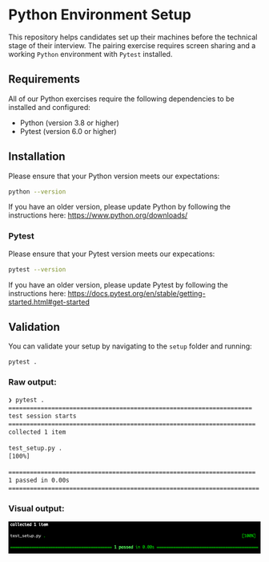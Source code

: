# Python Environment Setup
This repository helps candidates set up their machines before the technical stage of their interview. The pairing exercise requires screen sharing and a working `Python` environment with `Pytest` installed.

## Requirements
All of our Python exercises require the following dependencies to be installed and configured:

* Python (version 3.8 or higher)
* Pytest (version 6.0 or higher)

## Installation
Please ensure that your Python version meets our expectations:
```bash
python --version
```

If you have an older version, please update Python by following the instructions here:
https://www.python.org/downloads/

### Pytest
Please ensure that your Pytest version meets our expecations:
```bash
pytest --version
```

If you have an older version, please update Pytest by following the instructions here:
https://docs.pytest.org/en/stable/getting-started.html#get-started

## Validation
You can validate your setup by navigating to the `setup` folder and running:
```
pytest .
```

### Raw output:
```
❯ pytest .
==================================================================== test session starts =====================================================================
collected 1 item

test_setup.py .                                                                                                                                        [100%]

===================================================================== 1 passed in 0.00s ======================================================================
```

### Visual output:
![Desired output](https://raw.githubusercontent.com/oaknorthbank/python-interview-setup/main/desired_output.png)
